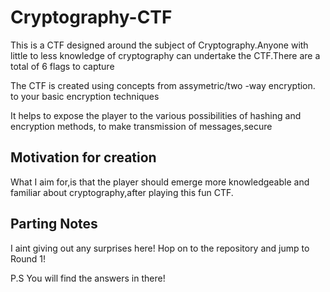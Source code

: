 # Cryptography-CTF

This is  a CTF designed around the subject of Cryptography.Anyone with little to less knowledge of cryptography can undertake the CTF.There are a total of 6 flags to capture

The CTF is created using concepts from assymetric/two -way encryption. to your basic encryption techniques  

It helps to expose the player to the various possibilities of hashing and encryption methods, to make transmission of messages,secure

## Motivation for creation

What I aim for,is that the player should emerge more knowledgeable and familiar about cryptography,after playing this fun CTF.

## Parting Notes
I aint giving out any surprises here! Hop on to the repository and jump to Round 1!

P.S You will find the answers in there!


